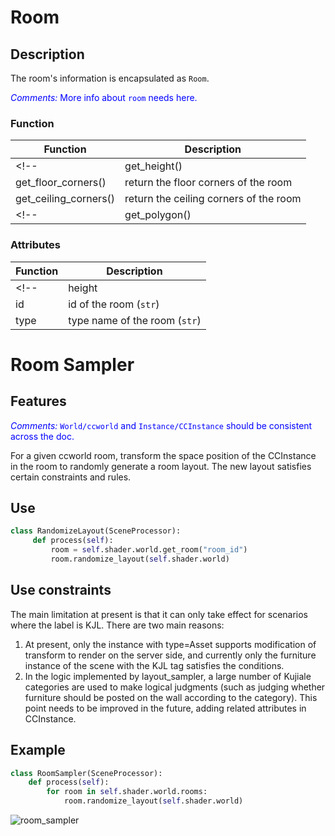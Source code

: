 # Room

## Description

The room's information is encapsulated as `Room`.
<!-- Users could sample furniture layout using function `sample()`. -->
<!-- Also, users could use functions, such as `get_polygon()`, to get room polygon for further processing. -->

<span style="color:blue">*Comments:* More info about `room` needs here.</span>
### Function

|Function   |Description    |
|---    |---    |
<!-- |get_height()   |return the height of the room  |
|get_floor_corners()    |return the floor corners of the room   |
|get_ceiling_corners()  |return the ceiling corners of the room | -->
<!-- |get_polygon()  |return the polygon of the rooom using `shapely`| -->

### Attributes

|Function   |Description    |
|---    |---    |
<!-- |height |height of the room (`int`)  |
|id     |id of the room (`str`)   |
|type   |type name of the room (`str`) | -->

# Room Sampler

## Features

<span style="color:blue">*Comments:* `World/ccworld` and `Instance/CCInstance` should be consistent across the doc.</span>

For a given ccworld room, transform the space position of the CCInstance in the room to randomly generate a room layout. The new layout satisfies certain constraints and rules.

## Use

```python
class RandomizeLayout(SceneProcessor):
     def process(self):
         room = self.shader.world.get_room("room_id")
         room.randomize_layout(self.shader.world)
```

## Use constraints

The main limitation at present is that it can only take effect for scenarios where the label is KJL. There are two main reasons:

1. At present, only the instance with type=Asset supports modification of transform to render on the server side, and currently only the furniture instance of the scene with the KJL tag satisfies the conditions.
2. In the logic implemented by layout_sampler, a large number of Kujiale categories are used to make logical judgments (such as judging whether furniture should be posted on the wall according to the category). This point needs to be improved in the future, adding related attributes in CCInstance.


## Example
```python
class RoomSampler(SceneProcessor):
    def process(self):
        for room in self.shader.world.rooms:
            room.randomize_layout(self.shader.world)
```
![room_sampler](./examples_figs/layout_sampler.png)